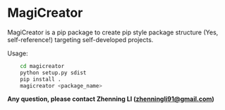 # MagiCreator 

MagiCreator is a pip package to create pip style package structure (Yes, self-reference!) targeting self-developed projects.

Usage:
    
```bash
    cd magicreator
    python setup.py sdist    
    pip install . 
    magicreator <package_name>
```

**Any question, please contact Zhenning LI (zhenningli91@gmail.com)**
